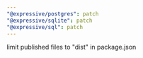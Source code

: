 ```yaml
---
"@expressive/postgres": patch
"@expressive/sqlite": patch
"@expressive/sql": patch
---
```


limit published files to "dist" in package.json
